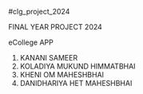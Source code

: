 #clg_project_2024

FINAL YEAR PROJECT 2024


eCollege APP

1. KANANI SAMEER
2. KOLADIYA MUKUND HIMMATBHAI
3. KHENI OM MAHESHBHAI
4. DANIDHARIYA HET MAHESHBHAI

